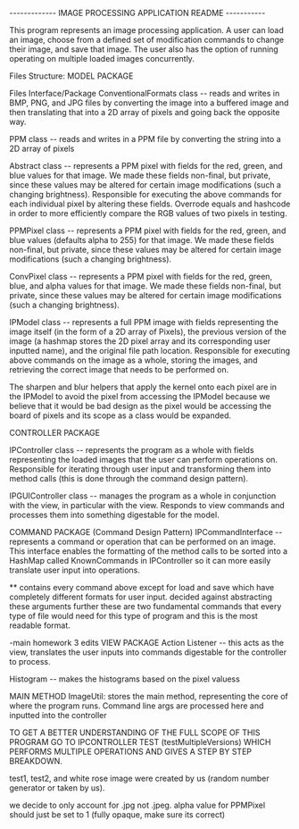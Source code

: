 ------------- IMAGE PROCESSING APPLICATION README -----------

This program represents an image processing application. A user can load an image, choose from a
defined set of modification commands to change their image, and save that image. The user
also has the option of running operating on multiple loaded images concurrently.

Files Structure:
MODEL PACKAGE

Files Interface/Package
ConventionalFormats class -- reads and writes in BMP, PNG, and JPG files by converting
the image into a buffered image and then translating that into a 2D array of pixels
and going back the opposite way.

PPM class -- reads and writes in a PPM file by converting the string into a 2D array of pixels

Abstract class -- represents a PPM pixel with fields for the red, green, and blue values for that
image. We made these fields non-final, but private, since these values may be altered for
certain image modifications  (such a changing brightness). Responsible for executing the above
commands for each individual pixel by altering these fields. Overrode equals and hashcode in
order to more efficiently compare the RGB values of two pixels in testing.

PPMPixel class -- represents a PPM pixel with fields for the red, green, and blue values
(defaults alpha to 255) for that image. We made these fields non-final, but private, since these
values may be altered for certain image modifications  (such a changing brightness).

ConvPixel class -- represents a PPM pixel with fields for the red, green, blue, and alpha
values for that image. We made these fields non-final, but private, since these
values may be altered for certain image modifications  (such a changing brightness).

IPModel class -- represents a full PPM image with fields representing the image itself
(in the form of a 2D array of Pixels), the previous version of the image (a hashmap stores
the 2D pixel array and its corresponding user inputted name), and the original file path
location. Responsible for executing above commands on the image as a whole, storing the
images, and retrieving the correct image that needs to be performed on. 

The sharpen and blur helpers that apply the kernel onto each pixel are in the IPModel to avoid the
pixel from accessing the IPModel because we believe that it would be bad design as the pixel would 
be accessing the board of pixels and its scope as a class would be expanded.

CONTROLLER PACKAGE

IPController class -- represents the program as a whole with fields representing the loaded
images that the user can perform operations on. Responsible for iterating through user input
and transforming them into method calls (this is done through the command design pattern).

IPGUIController class -- manages the program as a whole in conjunction with the view, in particular
with the view. Responds to view commands and processes them into something digestable for the model.

COMMAND PACKAGE (Command Design Pattern)
IPCommandInterface -- represents a command or operation that can be performed on an image. This
interface enables the formatting of the method calls to be sorted into a HashMap
called KnownCommands in IPController so it can more easily translate user input into operations.

** contains every command above except for load and save which have completely different formats
for user input. decided against abstracting these arguments further these are two fundamental
commands that every type of file would need for this type of program and this is the most
readable format.

-main homework 3 edits
VIEW PACKAGE
Action Listener -- this acts as the view, translates the user inputs into commands digestable 
for the controller to process.

Histogram -- makes the histograms based on the pixel valuess

MAIN METHOD
ImageUtil: stores the main method, representing the core of where the program runs. Command
line args are processed here and inputted into the controller


TO GET A BETTER UNDERSTANDING OF THE FULL SCOPE OF THIS PROGRAM GO TO IPCONTROLLER TEST
(testMultipleVersions) WHICH PERFORMS MULTIPLE OPERATIONS AND GIVES A STEP BY STEP BREAKDOWN.


test1, test2, and white rose image were created by us (random number generator or taken by us).


we decide to only account for .jpg not .jpeg.
alpha value for PPMPixel should just be set to 1 (fully opaque, make sure its correct)



